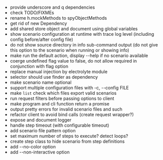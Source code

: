 * provide underscore and q dependencies
* check TODO/FIXMEs
* rename h.mockMethods to spyObjectMethods
* get rid of new Dependency
* add shared store object and document using global variables
* show scenario configuration at runtime with trace log level (including config before/after config file)
* do not show source directory in info sub-command output (do not give this option to the scenario when running or showing info)
* make run the default action, display --help if no scenario available
* coerge undefined flag value to false, do not allow required in conjunction with flag option
* replace manual injection by electrolyte module
* selector should use finder as dependency
* make scenario name optional
* support multiple configuration files with -c, --config FILE
* make `list` check which files export valid scenarios
* run request filters before passing options to client
* make program and cli function return a promise
* output pretty errors for invalid scenario files and such
* refactor client to avoid bind calls (create request wrapper?)
* expose and document logger
* handle step timeout (with configurable timeout)
* add scenario file pattern option
* set maximum number of steps to execute? detect loops?
* create step class to hide scenario from step definitions
* add --no-color option
* add --non-interactive option

